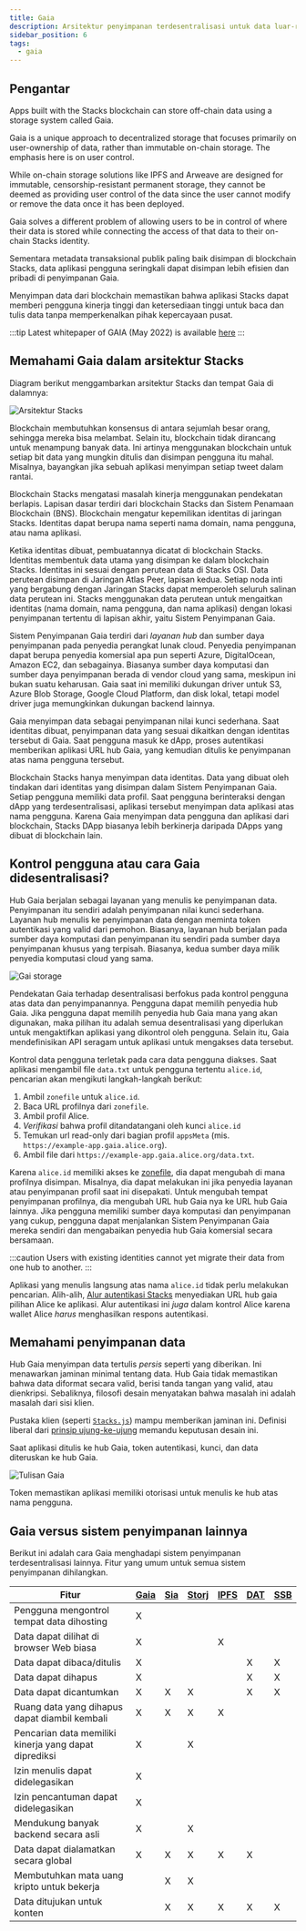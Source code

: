 ```yaml
---
title: Gaia
description: Arsitektur penyimpanan terdesentralisasi untuk data luar-rantai
sidebar_position: 6
tags:
  - gaia
---
```


## Pengantar

Apps built with the Stacks blockchain can store off-chain data using a storage system called Gaia.

Gaia is a unique approach to decentralized storage that focuses primarily on user-ownership of data, rather than immutable on-chain storage. The emphasis here is on user control.

While on-chain storage solutions like IPFS and Arweave are designed for immutable, censorship-resistant permanent storage, they cannot be deemed as providing user control of the data since the user cannot modify or remove the data once it has been deployed.

Gaia solves a different problem of allowing users to be in control of where their data is stored while connecting the access of that data to their on-chain Stacks identity.

Sementara metadata transaksional publik paling baik disimpan di blockchain Stacks, data aplikasi pengguna seringkali dapat disimpan lebih efisien dan pribadi di penyimpanan Gaia.

Menyimpan data dari blockchain memastikan bahwa aplikasi Stacks dapat memberi pengguna kinerja tinggi dan ketersediaan tinggi untuk baca dan tulis data tanpa memperkenalkan pihak kepercayaan pusat.

:::tip Latest whitepaper of GAIA (May 2022) is available [here](https://dev1-gaia-hub.s3.amazonaws.com/GAIA_Whitepaper.pdf) :::

## Memahami Gaia dalam arsitektur Stacks

Diagram berikut menggambarkan arsitektur Stacks dan tempat Gaia di dalamnya:

![Arsitektur Stacks](/img/architecture.png)

Blockchain membutuhkan konsensus di antara sejumlah besar orang, sehingga mereka bisa melambat. Selain itu, blockchain tidak dirancang untuk menampung banyak data. Ini artinya menggunakan blockchain untuk setiap bit data yang mungkin ditulis dan disimpan pengguna itu mahal. Misalnya, bayangkan jika sebuah aplikasi menyimpan setiap tweet dalam rantai.

Blockchain Stacks mengatasi masalah kinerja menggunakan pendekatan berlapis. Lapisan dasar terdiri dari blockchain Stacks dan Sistem Penamaan Blockchain (BNS). Blockchain mengatur kepemilikan identitas di jaringan Stacks. Identitas dapat berupa nama seperti nama domain, nama pengguna, atau nama aplikasi.

Ketika identitas dibuat, pembuatannya dicatat di blockchain Stacks. Identitas membentuk data utama yang disimpan ke dalam blockchain Stacks. Identitas ini sesuai dengan perutean data di Stacks OSI. Data perutean disimpan di Jaringan Atlas Peer, lapisan kedua. Setiap noda inti yang bergabung dengan Jaringan Stacks dapat memperoleh seluruh salinan data perutean ini. Stacks menggunakan data perutean untuk mengaitkan identitas (nama domain, nama pengguna, dan nama aplikasi) dengan lokasi penyimpanan tertentu di lapisan akhir, yaitu Sistem Penyimpanan Gaia.

Sistem Penyimpanan Gaia terdiri dari _layanan hub_ dan sumber daya penyimpanan pada penyedia perangkat lunak cloud. Penyedia penyimpanan dapat berupa penyedia komersial apa pun seperti Azure, DigitalOcean, Amazon EC2, dan sebagainya. Biasanya sumber daya komputasi dan sumber daya penyimpanan berada di vendor cloud yang sama, meskipun ini bukan suatu keharusan. Gaia saat ini memiliki dukungan driver untuk S3, Azure Blob Storage, Google Cloud Platform, dan disk lokal, tetapi model driver juga memungkinkan dukungan backend lainnya.

Gaia menyimpan data sebagai penyimpanan nilai kunci sederhana. Saat identitas dibuat, penyimpanan data yang sesuai dikaitkan dengan identitas tersebut di Gaia. Saat pengguna masuk ke dApp, proses autentikasi memberikan aplikasi URL hub Gaia, yang kemudian ditulis ke penyimpanan atas nama pengguna tersebut.

Blockchain Stacks hanya menyimpan data identitas. Data yang dibuat oleh tindakan dari identitas yang disimpan dalam Sistem Penyimpanan Gaia. Setiap pengguna memiliki data profil. Saat pengguna berinteraksi dengan dApp yang terdesentralisasi, aplikasi tersebut menyimpan data aplikasi atas nama pengguna. Karena Gaia menyimpan data pengguna dan aplikasi dari blockchain, Stacks DApp biasanya lebih berkinerja daripada DApps yang dibuat di blockchain lain.

## Kontrol pengguna atau cara Gaia didesentralisasi?

Hub Gaia berjalan sebagai layanan yang menulis ke penyimpanan data. Penyimpanan itu sendiri adalah penyimpanan nilai kunci sederhana. Layanan hub menulis ke penyimpanan data dengan meminta token autentikasi yang valid dari pemohon. Biasanya, layanan hub berjalan pada sumber daya komputasi dan penyimpanan itu sendiri pada sumber daya penyimpanan khusus yang terpisah. Biasanya, kedua sumber daya milik penyedia komputasi cloud yang sama.

![Gai storage](/img/gaia-storage.png)

Pendekatan Gaia terhadap desentralisasi berfokus pada kontrol pengguna atas data dan penyimpanannya. Pengguna dapat memilih penyedia hub Gaia. Jika pengguna dapat memilih penyedia hub Gaia mana yang akan digunakan, maka pilihan itu adalah semua desentralisasi yang diperlukan untuk mengaktifkan aplikasi yang dikontrol oleh pengguna. Selain itu, Gaia mendefinisikan API seragam untuk aplikasi untuk mengakses data tersebut.

Kontrol data pengguna terletak pada cara data pengguna diakses. Saat aplikasi mengambil file `data.txt` untuk pengguna tertentu `alice.id`, pencarian akan mengikuti langkah-langkah berikut:

1. Ambil `zonefile` untuk `alice.id`.
2. Baca URL profilnya dari `zonefile`.
3. Ambil profil Alice.
4. _Verifikasi_ bahwa profil ditandatangani oleh kunci `alice.id`
5. Temukan url read-only dari bagian profil `appsMeta` (mis. `https://example-app.gaia.alice.org`).
6. Ambil file dari `https://example-app.gaia.alice.org/data.txt`.

Karena `alice.id` memiliki akses ke [zonefile](https://docs.stacks.co/references/bns-contract#name-update), dia dapat mengubah di mana profilnya disimpan. Misalnya, dia dapat melakukan ini jika penyedia layanan atau penyimpanan profil saat ini disepakati. Untuk mengubah tempat penyimpanan profilnya, dia mengubah URL hub Gaia nya ke URL hub Gaia lainnya. Jika pengguna memiliki sumber daya komputasi dan penyimpanan yang cukup, pengguna dapat menjalankan Sistem Penyimpanan Gaia mereka sendiri dan mengabaikan penyedia hub Gaia komersial secara bersamaan.

:::caution
Users with existing identities cannot yet migrate their data from one hub to another.
:::

Aplikasi yang menulis langsung atas nama `alice.id` tidak perlu melakukan pencarian. Alih-alih, [Alur autentikasi Stacks](https://stacks.js.org) menyediakan URL hub gaia pilihan Alice ke aplikasi. Alur autentikasi ini _juga_ dalam kontrol Alice karena wallet Alice _harus_ menghasilkan respons autentikasi.

## Memahami penyimpanan data

Hub Gaia menyimpan data tertulis _persis_ seperti yang diberikan. Ini menawarkan jaminan minimal tentang data. Hub Gaia tidak memastikan bahwa data diformat secara valid, berisi tanda tangan yang valid, atau dienkripsi. Sebaliknya, filosofi desain menyatakan bahwa masalah ini adalah masalah dari sisi klien.

Pustaka klien (seperti [`Stacks.js`](https://stacks.js.org/)) mampu memberikan jaminan ini. Definisi liberal dari [prinsip ujung-ke-ujung](https://en.wikipedia.org/wiki/End-to-end_principle) memandu keputusan desain ini.

Saat aplikasi ditulis ke hub Gaia, token autentikasi, kunci, dan data diteruskan ke hub Gaia.

![Tulisan Gaia](/img/gaia-writes.png)

Token memastikan aplikasi memiliki otorisasi untuk menulis ke hub atas nama pengguna.

## Gaia versus sistem penyimpanan lainnya

Berikut ini adalah cara Gaia menghadapi sistem penyimpanan terdesentralisasi lainnya. Fitur yang umum untuk semua sistem penyimpanan dihilangkan.

| Fitur                                                 | [Gaia](https://github.com/stacks-network/gaia) | [Sia](https://sia.tech/) | [Storj](https://storj.io/) | [IPFS](https://ipfs.io/) | [DAT](https://datproject.org/) | [SSB](https://www.scuttlebutt.nz/) |
| ----------------------------------------------------- | ---------------------------------------------- | ------------------------ | -------------------------- | ------------------------ | ------------------------------ | ---------------------------------- |
| Pengguna mengontrol tempat data dihosting             | X                                              |                          |                            |                          |                                |                                    |
| Data dapat dilihat di browser Web biasa               | X                                              |                          |                            | X                        |                                |                                    |
| Data dapat dibaca/ditulis                             | X                                              |                          |                            |                          | X                              | X                                  |
| Data dapat dihapus                                    | X                                              |                          |                            |                          | X                              | X                                  |
| Data dapat dicantumkan                                | X                                              | X                        | X                          |                          | X                              | X                                  |
| Ruang data yang dihapus dapat diambil kembali         | X                                              | X                        | X                          | X                        |                                |                                    |
| Pencarian data memiliki kinerja yang dapat diprediksi | X                                              |                          | X                          |                          |                                |                                    |
| Izin menulis dapat didelegasikan                      | X                                              |                          |                            |                          |                                |                                    |
| Izin pencantuman dapat didelegasikan                  | X                                              |                          |                            |                          |                                |                                    |
| Mendukung banyak backend secara asli                  | X                                              |                          | X                          |                          |                                |                                    |
| Data dapat dialamatkan secara global                  | X                                              | X                        | X                          | X                        | X                              |                                    |
| Membutuhkan mata uang kripto untuk bekerja            |                                                | X                        | X                          |                          |                                |                                    |
| Data ditujukan untuk konten                           |                                                | X                        | X                          | X                        | X                              | X                                  |
